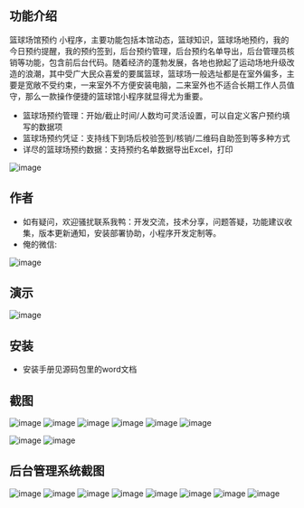 ## 功能介绍 
    
篮球场馆预约 小程序，主要功能包括本馆动态，篮球知识，篮球场地预约，我的今日预约提醒，我的预约签到，后台预约管理，后台预约名单导出，后台管理员核销等功能，包含前后台代码。随着经济的蓬勃发展，各地也掀起了运动场地升级改造的浪潮，其中受广大民众喜爱的要属篮球，篮球场一般选址都是在室外偏多，主要是宽敞不受约束，一来室外不方便安装电脑，二来室外也不适合长期工作人员值守，那么一款操作便捷的篮球馆小程序就显得尤为重要。

- 篮球场预约管理：开始/截止时间/人数均可灵活设置，可以自定义客户预约填写的数据项
- 篮球场预约凭证：支持线下到场后校验签到/核销/二维码自助签到等多种方式
- 详尽的篮球场预约数据：支持预约名单数据导出Excel，打印 

 ![image](https://user-images.githubusercontent.com/93574406/161468747-b2d64c8c-cc66-4424-b930-37d5ddd10670.png)


## 作者
- 如有疑问，欢迎骚扰联系我鸭：开发交流，技术分享，问题答疑，功能建议收集，版本更新通知，安装部署协助，小程序开发定制等。
- 俺的微信:
 
![image](https://user-images.githubusercontent.com/93574406/161468761-06fb3ba0-d51f-4b51-841c-0462b436cc2c.png)


## 演示 

 ![image](https://user-images.githubusercontent.com/93574406/161468752-85830cf9-d96d-47f7-af2b-ca189a6ef583.png)

 

## 安装

- 安装手册见源码包里的word文档




## 截图 
![image](https://user-images.githubusercontent.com/93574406/161468772-945a3e97-3da1-4d45-9921-8170ffc00353.png)
![image](https://user-images.githubusercontent.com/93574406/161468778-1775338d-188e-4cd4-a7ab-b6d625151310.png)
![image](https://user-images.githubusercontent.com/93574406/161468782-0e647703-d89f-45df-a140-ee651685e8ed.png)
![image](https://user-images.githubusercontent.com/93574406/161468786-64e4cbcc-d0ac-4410-9405-f26df675855e.png)
![image](https://user-images.githubusercontent.com/93574406/161468791-cf655d82-0de0-45f4-8292-4dcd09c57df8.png)
![image](https://user-images.githubusercontent.com/93574406/161468797-fcf44ead-a01a-4d87-be32-bb643f9b7a44.png)

![image](https://user-images.githubusercontent.com/93574406/161468799-2f23b2ae-7b3a-4e47-a704-bd332ac05fca.png)
![image](https://user-images.githubusercontent.com/93574406/161468801-c724a0bf-d429-453c-bd54-39363707b237.png)

 
## 后台管理系统截图
![image](https://user-images.githubusercontent.com/93574406/161468807-0bfce2a2-ee71-41c9-8fc1-d48488495cd3.png)
![image](https://user-images.githubusercontent.com/93574406/161468814-48b7a960-fd27-418a-8c1b-f389e4909a34.png)
![image](https://user-images.githubusercontent.com/93574406/161468824-34833720-0e1c-42eb-a6dc-d972aab2b394.png)
![image](https://user-images.githubusercontent.com/93574406/161468830-706d348e-aa5c-4c49-a126-58e49c8071f0.png)
![image](https://user-images.githubusercontent.com/93574406/161468837-76b20738-7c8e-4272-b5b0-068496b3e80e.png)
![image](https://user-images.githubusercontent.com/93574406/161468843-1cb52fb6-b5a5-438a-8380-42f819c28937.png)
![image](https://user-images.githubusercontent.com/93574406/161468847-dc971710-db77-4a6e-b999-ad130c229492.png)
![image](https://user-images.githubusercontent.com/93574406/161468852-2875999e-966f-4646-aa7a-b7b2e12c6023.png)








 
